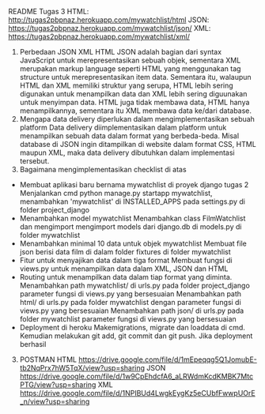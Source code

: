 README Tugas 3
HTML: http://tugas2pbpnaz.herokuapp.com/mywatchlist/html
JSON: https://tugas2pbpnaz.herokuapp.com/mywatchlist/json/
XML: https://tugas2pbpnaz.herokuapp.com/mywatchlist/xml/

1. Perbedaan JSON XML HTML
JSON adalah bagian dari syntax JavaScript untuk merepresentasikan sebuah objek, sementara XML merupakan markup language seperti HTML yang menggunakan tag structure untuk merepresentasikan item data. 
Sementara itu, walaupun HTML dan XML memiliki struktur yang serupa, HTML lebih sering digunakan untuk menampilkan data dan XML lebih sering diguunakan untuk menyimpan data. 
HTML juga tidak membawa data, HTML hanya menampilkannya, sementara itu XML membawa data ke/dari database. 
2. Mengapa data delivery diperlukan dalam mengimplementasikan sebuah platform
Data delivery diimplementasikan dalam platform untuk menampilkan sebuah data dalam format yang berbeda-beda. Misal database di JSON ingin ditampilkan di website dalam format CSS, HTML maupun XML, maka data delivery dibutuhkan dalam implementasi tersebut. 
3. Bagaimana mengimplementasikan checklist di atas
- Membuat aplikasi baru bernama mywatchlist di proyek django tugas 2
Menjalankan cmd python manage.py startapp mywatchlist, menambahkan 'mywatchlist' di INSTALLED_APPS pada settings.py di folder project_django
- Menambahkan model mywatchlist
Menambahkan class FilmWatchlist dan mengimport mengimport models dari django.db di models.py di folder mywatchlist
- Menambahkan minimal 10 data untuk objek mywatchlist
Membuat file json berisi data film di dalam folder fixtures di folder mywatchlist
- Fitur untuk menyajikan data dalam tiga format
Membuat fungsi di views.py untuk menampilkan data dalam XML, JSON dan HTML
- Routing untuk menampilkan data dalam tiap format yang diminta.
Menambahkan path mywatchlist/ di urls.py pada folder project_django parameter fungsi di views.py yang bersesuaian
Menambahkan path html/ di urls.py pada folder mywatchlist dengan parameter fungsi di views.py yang bersesuaian
Menambahkan path json/ di urls.py pada folder mywatchlist parameter fungsi di views.py yang bersesuaian
- Deployment di heroku
Makemigrations, migrate dan loaddata di cmd. Kemudian melakukan git add, git commit dan git push. Jika deployment berhasil 
3. POSTMAN
HTML
https://drive.google.com/file/d/1mEpeqqg5Q1JomubE-tb2NqPrx7hW5TqX/view?usp=sharing
JSON
https://drive.google.com/file/d/1w9CpEhdcfA6_aLRWdmKcdKMBK7MtcPTG/view?usp=sharing
XML
https://drive.google.com/file/d/1NPIBUd4LwgkEygKz5eCUbfFwwpUOrE_n/view?usp=sharing

